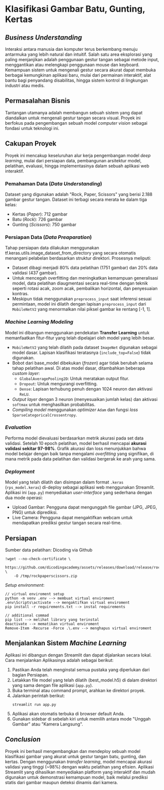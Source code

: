 # Klasifikasi Gambar Batu, Gunting, Kertas

## ***Business Understanding***

Interaksi antara manusia dan komputer terus berkembang menuju antarmuka yang lebih natural dan intuitif. Salah satu area eksplorasi yang paling menjanjikan adalah penggunaan gestur tangan sebagai metode input, menggantikan atau melengkapi penggunaan mouse dan keyboard. Kemampuan sistem untuk mengenali gestur secara akurat dapat membuka berbagai kemungkinan aplikasi baru, mulai dari permainan interaktif, alat bantu bagi penyandang disabilitas, hingga sistem kontrol di lingkungan industri atau medis.

## **Permasalahan Bisnis**

Tantangan utamanya adalah membangun sebuah sistem yang dapat diandalkan untuk mengenali gestur tangan secara visual. Proyek ini berfokus pada pengembangan sebuah model *computer vision* sebagai fondasi untuk teknologi ini.

## **Cakupan Proyek**

Proyek ini mencakup keseluruhan alur kerja pengembangan model *deep learning*, mulai dari persiapan data, pembangunan arsitektur model, pelatihan, evaluasi, hingga implementasinya dalam sebuah aplikasi web interaktif.

### Pemahaman Data (*Data Understanding*)
Dataset yang digunakan adalah "Rock, Paper, Scissors" yang berisi 2.188 gambar gestur tangan. Dataset ini terbagi secara merata ke dalam tiga kelas:

- Kertas (*Paper*): 712 gambar
- Batu (*Rock*): 726 gambar
- Gunting (*Scissors*): 750 gambar

### Persiapan Data (*Data Preaparation*)
Tahap persiapan data dilakukan menggunakan tf.keras.utils.image_dataset_from_directory yang secara otomatis menangani pelabelan berdasarkan struktur direktori. Prosesnya meliputi:

- Dataset dibagi menjadi 80% data pelatihan (1751 gambar) dan 20% data validasi (437 gambar).
- Untuk mencegah overfitting dan meningkatkan kemampuan generalisasi model, data pelatihan diaugmentasi secara real-time dengan teknik seperti rotasi acak, zoom acak, pembalikan horizontal, dan penyesuaian kontras.
- Meskipun tidak menggunakan `preprocess_input` saat inferensi sesuai permintaan, model ini dilatih dengan lapisan `preprocess_input` dari `MobileNetV2` yang menormalkan nilai piksel gambar ke rentang [-1, 1].

### *Machine Learning Modeling*
Model ini dibangun menggunakan pendekatan **Transfer Learning** untuk memanfaatkan fitur-fitur yang telah dipelajari oleh model yang lebih besar.

- `MobileNetV2` yang telah dilatih pada dataset `ImageNet` digunakan sebagai model dasar. Lapisan klasifikasi teratasnya (`include_top=False`) tidak digunakan.
- Bobot dari base_model dibekukan (*frozen*) agar tidak berubah selama tahap pelatihan awal. Di atas model dasar, ditambahkan beberapa *custom layer*:
  - `GlobalAveragePooling2D`: Untuk meratakan output fitur.
  - `Dropout`: Untuk mengurangi overfitting.
  - `Dense`: Lapisan terhubung penuh dengan 1024 neuron dan aktivasi `ReLU`.
- *Output layer* dengan 3 neuron (menyesuaikan jumlah kelas) dan aktivasi `softmax` untuk menghasilkan probabilitas.
- *Compiling model* menggunakan *optimizer* `Adam` dan fungsi *loss* `SparseCategoricalCrossentropy`.

### *Evaluation*
Performa model dievaluasi berdasarkan metrik akurasi pada set data validasi. Setelah 10 epoch pelatihan, model berhasil mencapai **akurasi validasi sekitar 97-98%**. Grafik akurasi dan loss menunjukkan bahwa model belajar dengan baik tanpa mengalami *overfitting* yang signifikan, di mana metrik pada data pelatihan dan validasi bergerak ke arah yang sama.

### *Deployment*
Model yang telah dilatih dan disimpan dalam format `.keras` (`rps_model.keras`) di-deploy sebagai aplikasi web menggunakan Streamlit. Aplikasi ini (`app.py`) menyediakan *user-interface* yang sederhana dengan dua mode operasi:

- Upload Gambar: Pengguna dapat mengunggah file gambar (JPG, JPEG, PNG) untuk diprediksi.
- Live Camera: Pengguna dapat mengaktifkan webcam untuk mendapatkan prediksi gestur tangan secara real-time.


## **Persiapan**

Sumber data pelatihan: 
Dicoding via Github
```
!wget --no-check-certificate \
    https://github.com/dicodingacademy/assets/releases/download/release/rockpaperscissors.zip \
    -O /tmp/rockpaperscissors.zip
```

*Setup environment*:
```
// virtual enviroment setup
python -m venv .env --> membuat virtual enviroment
.env\Scripts\activate --> mengaktifkan virtual enviroment
pip install -r requirements.txt --> instal requirements

// additional commad
pip list --> melihat library yang terinstal
deactivate --> mematikan virtual enviroment
Remove-Item -Recurse -Force .\.env --> menghapus virtual enviroment
```


## **Menjalankan Sistem *Machine Learning***

Aplikasi ini dibangun dengan Streamlit dan dapat dijalankan secara lokal. Cara menjalankan Aplikasinya adalah sebagai berikut:

1. Pastikan Anda telah menginstal semua pustaka yang diperlukan dari bagian Persiapan.
2. Letakkan file model yang telah dilatih (best_model.h5) di dalam direktori yang sama dengan file aplikasi (`app.py`).
3. Buka terminal atau command prompt, arahkan ke direktori proyek.
4. Jalankan perintah berikut:
    ```
    streamlit run app.py
    ```
5. Aplikasi akan otomatis terbuka di browser default Anda.
6. Gunakan sidebar di sebelah kiri untuk memilih antara mode "Unggah Gambar" atau "Kamera Langsung".

## ***Conclusion***

Proyek ini berhasil mengembangkan dan mendeploy sebuah model klasifikasi gambar yang akurat untuk gestur tangan batu, gunting, dan kertas. Dengan menggunakan *transfer learning*, model mencapai akurasi validasi yang tinggi (~98%) dengan waktu pelatihan yang efisien. Aplikasi Streamlit yang dihasilkan menyediakan platform yang interaktif dan mudah digunakan untuk demonstrasi kemampuan model, baik melalui prediksi statis dari gambar maupun deteksi dinamis dari kamera.